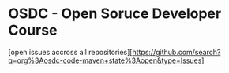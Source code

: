 # OSDC - Open Soruce Developer Course

[open issues accross all repositories][https://github.com/search?q=org%3Aosdc-code-maven+state%3Aopen&type=Issues]

